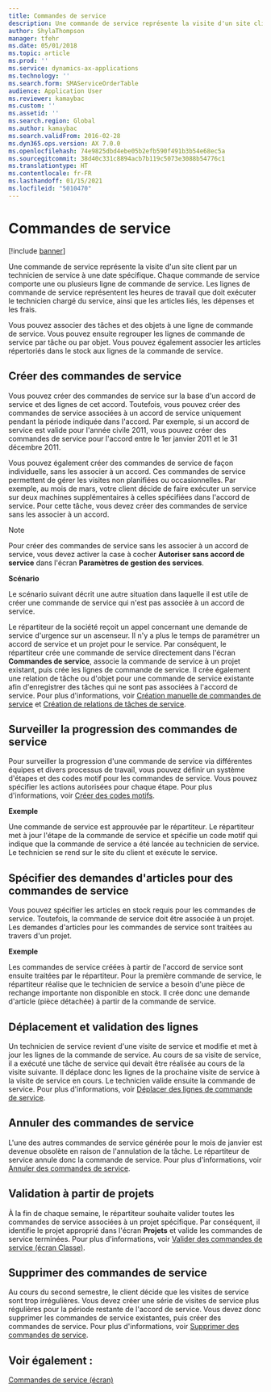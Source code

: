 ```yaml
---
title: Commandes de service
description: Une commande de service représente la visite d'un site client par un technicien de service à une date spécifique.
author: ShylaThompson
manager: tfehr
ms.date: 05/01/2018
ms.topic: article
ms.prod: ''
ms.service: dynamics-ax-applications
ms.technology: ''
ms.search.form: SMAServiceOrderTable
audience: Application User
ms.reviewer: kamaybac
ms.custom: ''
ms.assetid: ''
ms.search.region: Global
ms.author: kamaybac
ms.search.validFrom: 2016-02-28
ms.dyn365.ops.version: AX 7.0.0
ms.openlocfilehash: 74e9825dbd4ebe05b2efb590f491b3b54e68ec5a
ms.sourcegitcommit: 38d40c331c8894acb7b119c5073e3088b54776c1
ms.translationtype: HT
ms.contentlocale: fr-FR
ms.lasthandoff: 01/15/2021
ms.locfileid: "5010470"
---
```

# <a name="service-orders"></a>Commandes de service   

[!include [banner](../includes/banner.md)]


Une commande de service représente la visite d'un site client par un technicien de service à une date spécifique. Chaque commande de service comporte une ou plusieurs ligne de commande de service. Les lignes de commande de service représentent les heures de travail que doit exécuter le technicien chargé du service, ainsi que les articles liés, les dépenses et les frais.

Vous pouvez associer des tâches et des objets à une ligne de commande de service. Vous pouvez ensuite regrouper les lignes de commande de service par tâche ou par objet. Vous pouvez également associer les articles répertoriés dans le stock aux lignes de la commande de service.

## <a name="create-service-orders"></a>Créer des commandes de service

Vous pouvez créer des commandes de service sur la base d'un accord de service et des lignes de cet accord. Toutefois, vous pouvez créer des commandes de service associées à un accord de service uniquement pendant la période indiquée dans l'accord. Par exemple, si un accord de service est valide pour l'année civile 2011, vous pouvez créer des commandes de service pour l'accord entre le 1er janvier 2011 et le 31 décembre 2011.

Vous pouvez également créer des commandes de service de façon individuelle, sans les associer à un accord. Ces commandes de service permettent de gérer les visites non planifiées ou occasionnelles. Par exemple, au mois de mars, votre client décide de faire exécuter un service sur deux machines supplémentaires à celles spécifiées dans l'accord de service. Pour cette tâche, vous devez créer des commandes de service sans les associer à un accord.


> [!NOTE]
> <P>Pour créer des commandes de service sans les associer à un accord de service, vous devez activer la case à cocher <STRONG>Autoriser sans accord de service</STRONG> dans l'écran <STRONG>Paramètres de gestion des services</STRONG>.</P>

**Scénario**

Le scénario suivant décrit une autre situation dans laquelle il est utile de créer une commande de service qui n'est pas associée à un accord de service.

Le répartiteur de la société reçoit un appel concernant une demande de service d'urgence sur un ascenseur. Il n'y a plus le temps de paramétrer un accord de service et un projet pour le service. Par conséquent, le répartiteur crée une commande de service directement dans l'écran **Commandes de service**, associe la commande de service à un projet existant, puis crée les lignes de commande de service. Il crée également une relation de tâche ou d'objet pour une commande de service existante afin d'enregistrer des tâches qui ne sont pas associées à l'accord de service. Pour plus d'informations, voir [Création manuelle de commandes de service](create-service-orders-manually.md) et [Création de relations de tâches de service](create-service-task-relations.md).

## <a name="monitor-the-progress-of-service-orders"></a>Surveiller la progression des commandes de service

Pour surveiller la progression d'une commande de service via différentes équipes et divers processus de travail, vous pouvez définir un système d'étapes et des codes motif pour les commandes de service. Vous pouvez spécifier les actions autorisées pour chaque étape. Pour plus d'informations, voir [Créer des codes motifs](create-reason-codes.md).

**Exemple**

Une commande de service est approuvée par le répartiteur. Le répartiteur met à jour l'étape de la commande de service et spécifie un code motif qui indique que la commande de service a été lancée au technicien de service. Le technicien se rend sur le site du client et exécute le service.

## <a name="specify-item-requirements-for-service-orders"></a>Spécifier des demandes d'articles pour des commandes de service

Vous pouvez spécifier les articles en stock requis pour les commandes de service. Toutefois, la commande de service doit être associée à un projet. Les demandes d'articles pour les commandes de service sont traitées au travers d'un projet. 

**Exemple**

Les commandes de service créées à partir de l'accord de service sont ensuite traitées par le répartiteur. Pour la première commande de service, le répartiteur réalise que le technicien de service a besoin d'une pièce de rechange importante non disponible en stock. Il crée donc une demande d'article (pièce détachée) à partir de la commande de service.

## <a name="move-and-post-lines"></a>Déplacement et validation des lignes

Un technicien de service revient d'une visite de service et modifie et met à jour les lignes de la commande de service. Au cours de sa visite de service, il a exécuté une tâche de service qui devait être réalisée au cours de la visite suivante. Il déplace donc les lignes de la prochaine visite de service à la visite de service en cours. Le technicien valide ensuite la commande de service. Pour plus d'informations, voir [Déplacer des lignes de commande de service](move-service-order-lines.md).

## <a name="cancel-service-orders"></a>Annuler des commandes de service

L'une des autres commandes de service générée pour le mois de janvier est devenue obsolète en raison de l'annulation de la tâche. Le répartiteur de service annule donc la commande de service. Pour plus d'informations, voir [Annuler des commandes de service](cancel-service-orders.md).

## <a name="post-from-projects"></a>Validation à partir de projets

À la fin de chaque semaine, le répartiteur souhaite valider toutes les commandes de service associées à un projet spécifique. Par conséquent, il identifie le projet approprié dans l'écran **Projets** et valide les commandes de service terminées. Pour plus d'informations, voir [Valider des commandes de service (écran Classe)](https://technet.microsoft.com/library/aa574685\(v=ax.60\)).

## <a name="delete-service-orders"></a>Supprimer des commandes de service

Au cours du second semestre, le client décide que les visites de service sont trop irrégulières. Vous devez créer une série de visites de service plus régulières pour la période restante de l'accord de service. Vous devez donc supprimer les commandes de service existantes, puis créer des commandes de service. Pour plus d'informations, voir [Supprimer des commandes de service](delete-service-orders.md).

## <a name="see-also"></a>Voir également :

[Commandes de service (écran)](https://technet.microsoft.com/library/aa554361\(v=ax.60\))

  


